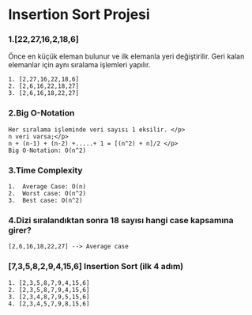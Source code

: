 # Insertion Sort Projesi
### **1.[22,27,16,2,18,6]** 
Önce en küçük eleman bulunur ve ilk elemanla yeri değiştirilir. Geri kalan elemanlar için aynı sıralama işlemleri yapılır. </p>
```
1. [2,27,16,22,18,6]
2. [2,6,16,22,18,27]
3. [2,6,16,18,22,27]
```
### **2.Big O-Notation** 
```
Her sıralama işleminde veri sayısı 1 eksilir. </p>
n veri varsa;</p>
n + (n-1) + (n-2) +.....+ 1 = [(n^2) + n]/2 </p>
Big O-Notation: O(n^2)
```
### **3.Time Complexity**
```
1.  Average Case: O(n) 
2.  Worst case: O(n^2) 
3.  Best case: O(n^2)
```
### **4.Dizi sıralandıktan sonra 18 sayısı hangi case kapsamına girer?**
```
[2,6,16,18,22,27] --> Average case
```
### **[7,3,5,8,2,9,4,15,6]** Insertion Sort (ilk 4 adım)
```
1. [2,3,5,8,7,9,4,15,6]
2. [2,3,5,8,7,9,4,15,6]
3. [2,3,4,8,7,9,5,15,6]
4. [2,3,4,5,7,9,8,15,6] 
```
